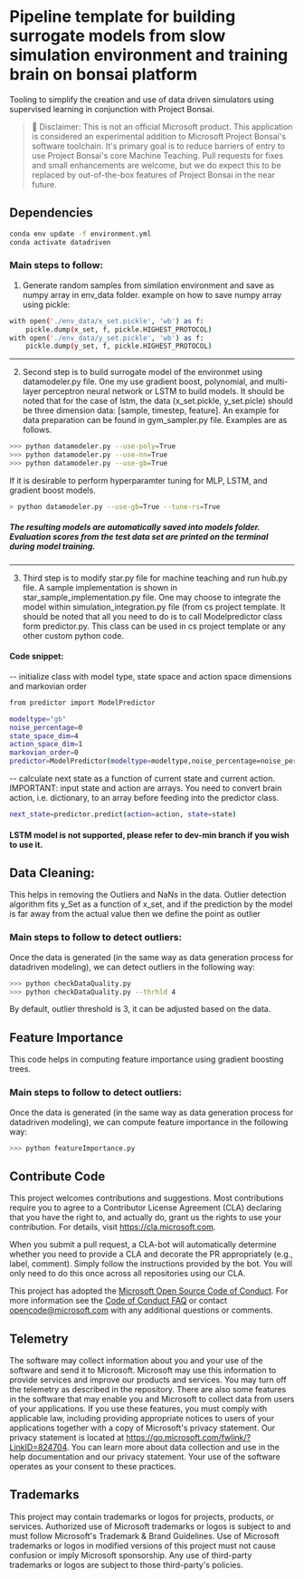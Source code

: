 # Pipeline template for building surrogate models from slow simulation environment and training brain on bonsai platform

Tooling to simplify the creation and use of data driven simulators using supervised learning in conjunction with Project Bonsai. 

>🚩 Disclaimer: This is not an official Microsoft product. This application is considered an experimental addition to Microsoft Project Bonsai's software toolchain. It's primary goal is to reduce barriers of entry to use Project Bonsai's core Machine Teaching. Pull requests for fixes and small enhancements are welcome, but we do expect this to be replaced by out-of-the-box features of Project Bonsai in the near future.

## Dependencies
```bash
conda env update -f environment.yml
conda activate datadriven
```

### Main steps to follow:
1) Generate random samples from similation environment and save as numpy array in env_data folder. 
example on how to save numpy array using pickle:
```bash
with open('./env_data/x_set.pickle', 'wb') as f:
    pickle.dump(x_set, f, pickle.HIGHEST_PROTOCOL)
with open('./env_data/y_set.pickle', 'wb') as f:
    pickle.dump(y_set, f, pickle.HIGHEST_PROTOCOL)
```
---------------
2) Second step is to build surrogate model of the environmet using datamodeler.py file. One my use gradient boost, polynomial, and multi-layer perceptron neural network or LSTM to build models. It should be noted that for the case of lstm, the data (x_set.pickle, y_set.picle) should be three dimension data: [sample, timestep, feature]. An example for data preparation can be found in gym_sampler.py file. 
Examples are as follows.
```bash 
>>> python datamodeler.py --use-poly=True
>>> python datamodeler.py --use-nn=True
>>> python datamodeler.py --use-gb=True
```
If it is desirable to perform hyperparamter tuning for MLP, LSTM, and gradient boost models. 
```bash
> python datamodeler.py --use-gb=True --tune-rs=True
```
##### The resulting models are automatically saved into _models_ folder. Evaluation scores from the test data set are printed on the terminal during model training.  
----------------
3) Third step is to modify star.py file for machine teaching and run hub.py file. A sample implementation is shown in star_sample_implementation.py file. One may choose to integrate the model within simulation_integration.py file (from cs project template. It should be noted that all you need to do is to call Modelpredictor class form predictor.py. This class can be used in cs project template or any other custom python code.  

#### Code snippet: 
-- initialize class with model type, state space and action space dimensions and markovian order

```bash
from predictor import ModelPredictor

modeltype="gb"
noise_percentage=0
state_space_dim=4
action_space_dim=1
markovian_order=0	
predictor=ModelPredictor(modeltype=modeltype,noise_percentage=noise_percentage, state_space_dim=state_space_dim,action_space_dim=action_space_dim,markovian_order=markovian_order)
```
-- calculate next state as a function of current state and current action. IMPORTANT: input state and action are arrays. You need to convert brain action, i.e. dictionary, to an array before feeding into the predictor class. 

```bash
next_state=predictor.predict(action=action, state=state)
```

#### LSTM model is not supported, please refer to dev-min branch if you wish to use it.

## Data Cleaning: 
This helps in removing the Outliers and NaNs in the data. Outlier detection algorithm fits y_Set as a function of x_set, and if the prediction by the model is far away from the actual value then we define the point as outlier
### Main steps to follow to detect outliers:
Once the data is generated (in the same way as data generation process for datadriven modeling), we can detect outliers in the following way:
```bash 
>>> python checkDataQuality.py
>>> python checkDataQuality.py --thrhld 4
```
By default, outlier threshold is 3, it can be adjusted based on the data. 

## Feature Importance
This code helps in computing feature importance using gradient boosting trees.
### Main steps to follow to detect outliers:
Once the data is generated (in the same way as data generation process for datadriven modeling), we can compute feature importance in the following way:
```bash 
>>> python featureImportance.py
```

## Contribute Code
This project welcomes contributions and suggestions. Most contributions require you to
agree to a Contributor License Agreement (CLA) declaring that you have the right to,
and actually do, grant us the rights to use your contribution. For details, visit
https://cla.microsoft.com.

When you submit a pull request, a CLA-bot will automatically determine whether you need
to provide a CLA and decorate the PR appropriately (e.g., label, comment). Simply follow the
instructions provided by the bot. You will only need to do this once across all repositories using our CLA.

This project has adopted the [Microsoft Open Source Code of Conduct](https://opensource.microsoft.com/codeofconduct/).
For more information see the [Code of Conduct FAQ](https://opensource.microsoft.com/codeofconduct/faq/)
or contact [opencode@microsoft.com](mailto:opencode@microsoft.com) with any additional questions or comments.

## Telemetry
The software may collect information about you and your use of the software and send it to Microsoft. Microsoft may use this information to provide services and improve our products and services. You may turn off the telemetry as described in the repository. There are also some features in the software that may enable you and Microsoft to collect data from users of your applications. If you use these features, you must comply with applicable law, including providing appropriate notices to users of your applications together with a copy of Microsoft's privacy statement. Our privacy statement is located at https://go.microsoft.com/fwlink/?LinkID=824704. You can learn more about data collection and use in the help documentation and our privacy statement. Your use of the software operates as your consent to these practices.

## Trademarks
This project may contain trademarks or logos for projects, products, or services. Authorized use of Microsoft trademarks or logos is subject to and must follow Microsoft's Trademark & Brand Guidelines. Use of Microsoft trademarks or logos in modified versions of this project must not cause confusion or imply Microsoft sponsorship. Any use of third-party trademarks or logos are subject to those third-party's policies.